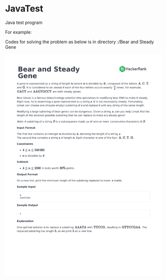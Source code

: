 # JavaTest

Java test program

For example:
 
 Codes for solving the problem as below is in directory :/Bear and Steady Gene

![image](https://github.com/wangjinlong9788/JavaTest/blob/master/Bear%20and%20Steady%20Gene/Bear%20and%20Steady%20Gene.jpg)
